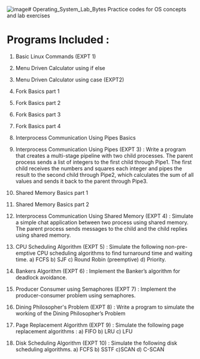 ![image](https://github.com/user-attachments/assets/f9580921-e4cf-4574-9b87-76c32c010ecc)# Operating_System_Lab_Bytes
Practice codes for OS concepts and lab exercises

# Programs Included :
1. Basic Linux Commands (EXPT 1)
   
2. Menu Driven Calculator using if else
   
3. Menu Driven Calculator using case (EXPT2)
   
4. Fork Basics part 1
   
5. Fork Basics part 2

6. Fork Basics part 3

7. Fork Basics part 4

8. Interprocess Communication Using Pipes Basics

9. Interprocess Communication Using Pipes (EXPT 3) : Write a program that creates a multi-stage pipeline with two child processes. The parent process sends a list of integers to the first child through Pipe1. The first child receives the numbers and squares each integer and pipes the result to the second child through Pipe2, which calculates the sum of all values and sends it back to the parent through Pipe3.

10. Shared Memory Basics part 1

11. Shared Memory Basics part 2

12. Interprocess Communication Using Shared Memory (EXPT 4) : Simulate a simple chat application between two process using shared memory. The parent process sends messages to the child and the child replies using shared memory.

13. CPU Scheduling Algorithm (EXPT 5) : Simulate the following non-pre-emptive CPU scheduling algorithms to find turnaround time and waiting time. a) FCFS b) SJF c) Round Robin (preemptive) d) Priority.

14. Bankers Algorithm (EXPT 6) : Implement the Banker’s algorithm for deadlock avoidance.

15. Producer Consumer using Semaphores (EXPT 7) : Implement the producer-consumer problem using semaphores.

16. Dining Philosopher's Problem (EXPT 8) : Write a program to simulate the working of the Dining Philosopher’s Problem

17. Page Replacement Algorithm (EXPT 9) : Simulate the following page replacement algorithms : a) FIFO b) LRU c) LFU

18. Disk Scheduling Algorithm (EXPT 10) : Simulate the following disk scheduling algorithms. a) FCFS b) SSTF c)SCAN d) C-SCAN
